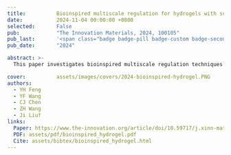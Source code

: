 ```yaml
---
title:          Bioinspired multiscale regulation for hydrogels with superior mechanics
date:           2024-11-04 00:00:00 +0800
selected:       False
pub:            "The Innovation Materials, 2024, 100105"
pub_last:       '<span class="badge badge-pill badge-custom badge-secondary">Journal</span>'
pub_date:       "2024"

abstract: >-
  This paper investigates bioinspired multiscale regulation techniques for hydrogels, focusing on their superior mechanical properties and potential applications in material science and engineering.

cover:          assets/images/covers/2024-bioinspired-hydrogel.PNG
authors:
  - YH Feng
  - YF Wang
  - CJ Chen
  - ZH Wang
  - Ji Liu†
links:
  Paper: https://www.the-innovation.org/article/doi/10.59717/j.xinn-mater.2024.100105
  PDF: assets/pdf/bioinspired_hydrogel.pdf
  Cite: assets/bibtex/bioinspired_hydrogel.html
---
```

